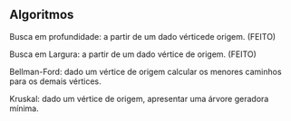 <h2>Algoritmos</h2>
<p>Busca em profundidade: a partir de um dado vérticede origem. (FEITO)</p>
<p>Busca em Largura: a partir de um dado vértice de origem. (FEITO)</p>
<p>Bellman-Ford: dado um vértice de origem calcular os menores caminhos para os demais vértices.</p>
<p>Kruskal: dado um vértice de origem, apresentar uma árvore geradora mínima.</p>
